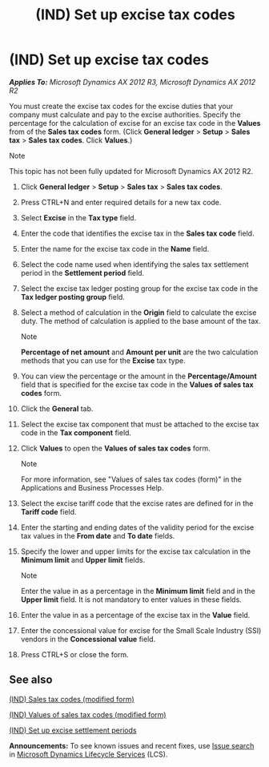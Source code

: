 ﻿---
title: (IND) Set up excise tax codes
TOCTitle: (IND) Set up excise tax codes
ms:assetid: 5a7ac4ba-2b50-4769-9751-cb40a60a0c1b
ms:mtpsurl: https://technet.microsoft.com/en-us/library/JJ677839(v=AX.60)
ms:contentKeyID: 49385805
ms.date: 04/18/2014
mtps_version: v=AX.60
---

# (IND) Set up excise tax codes 


_**Applies To:** Microsoft Dynamics AX 2012 R3, Microsoft Dynamics AX 2012 R2_

You must create the excise tax codes for the excise duties that your company must calculate and pay to the excise authorities. Specify the percentage for the calculation of excise for an excise tax code in the **Values** from of the **Sales tax codes** form. (Click **General ledger** \> **Setup** \> **Sales tax** \> **Sales tax codes**. Click **Values**.)


> [!NOTE]
> <P>This topic has not been fully updated for Microsoft Dynamics AX 2012 R2.</P>



1.  Click **General ledger** \> **Setup** \> **Sales tax** \> **Sales tax codes**.

2.  Press CTRL+N and enter required details for a new tax code.

3.  Select **Excise** in the **Tax type** field.

4.  Enter the code that identifies the excise tax in the **Sales tax code** field.

5.  Enter the name for the excise tax code in the **Name** field.

6.  Select the code name used when identifying the sales tax settlement period in the **Settlement period** field.

7.  Select the excise tax ledger posting group for the excise tax code in the **Tax ledger posting group** field.

8.  Select a method of calculation in the **Origin** field to calculate the excise duty. The method of calculation is applied to the base amount of the tax.
    

    > [!NOTE]
    > <P><STRONG>Percentage of net amount</STRONG> and <STRONG>Amount per unit</STRONG> are the two calculation methods that you can use for the <STRONG>Excise</STRONG> tax type.</P>



9.  You can view the percentage or the amount in the **Percentage/Amount** field that is specified for the excise tax code in the **Values of sales tax codes** form.

10. Click the **General** tab.

11. Select the excise tax component that must be attached to the excise tax code in the **Tax component** field.

12. Click **Values** to open the **Values of sales tax codes** form.
    

    > [!NOTE]
    > <P>For more information, see "Values of sales tax codes (form)" in the Applications and Business Processes Help.</P>



13. Select the excise tariff code that the excise rates are defined for in the **Tariff code** field.

14. Enter the starting and ending dates of the validity period for the excise tax values in the **From date** and **To date** fields.

15. Specify the lower and upper limits for the excise tax calculation in the **Minimum limit** and **Upper limit** fields.
    

    > [!NOTE]
    > <P>Enter the value in as a percentage in the <STRONG>Minimum limit</STRONG> field and in the <STRONG>Upper limit</STRONG> field. It is not mandatory to enter values in these fields.</P>



16. Enter the value in as a percentage of the excise tax in the **Value** field.

17. Enter the concessional value for excise for the Small Scale Industry (SSI) vendors in the **Concessional value** field.

18. Press CTRL+S or close the form.

## See also

[(IND) Sales tax codes (modified form)](https://technet.microsoft.com/en-us/library/jj664864\(v=ax.60\))

[(IND) Values of sales tax codes (modified form)](https://technet.microsoft.com/en-us/library/jj664855\(v=ax.60\))

[(IND) Set up excise settlement periods](ind-set-up-excise-settlement-periods.md)

  
**Announcements:** To see known issues and recent fixes, use [Issue search](http://go.microsoft.com/fwlink/?linkid=389258) in [Microsoft Dynamics Lifecycle Services](http://go.microsoft.com/fwlink/?linkid=306505) (LCS).

